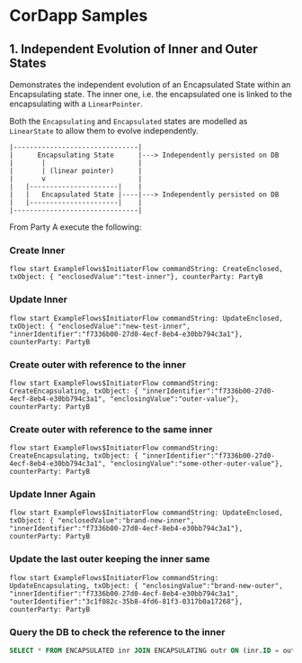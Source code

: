 # CorDapp Samples

## 1. Independent Evolution of Inner and Outer States

Demonstrates the independent evolution of an Encapsulated State within an Encapsulating state. The inner one, i.e. the encapsulated one is linked to the encapsulating with a `LinearPointer`.

Both the `Encapsulating` and `Encapsulated` states are modelled as `LinearState` to allow them to evolve independently.

```
|-------------------------------|
|      Encapsulating State      |---> Independently persisted on DB
|       |                       |
|       | (linear pointer)      |
|       v                       |
|   |----------------------|    |
|   |   Encapsulated State |----|---> Independently persisted on DB
|   |----------------------|    |
|-------------------------------|
```



From Party A execute the following:

### Create Inner

```shell
flow start ExampleFlows$InitiatorFlow commandString: CreateEnclosed, txObject: { "enclosedValue":"test-inner"}, counterParty: PartyB
```


### Update Inner

```shell
flow start ExampleFlows$InitiatorFlow commandString: UpdateEnclosed, txObject: { "enclosedValue":"new-test-inner", "innerIdentifier":"f7336b00-27d0-4ecf-8eb4-e30bb794c3a1"}, counterParty: PartyB
```


### Create outer with reference to the inner

```shell
flow start ExampleFlows$InitiatorFlow commandString: CreateEncapsulating, txObject: { "innerIdentifier":"f7336b00-27d0-4ecf-8eb4-e30bb794c3a1", "enclosingValue":"outer-value"}, counterParty: PartyB
```

### Create outer with reference to the same inner

```shell
flow start ExampleFlows$InitiatorFlow commandString: CreateEncapsulating, txObject: { "innerIdentifier":"f7336b00-27d0-4ecf-8eb4-e30bb794c3a1", "enclosingValue":"some-other-outer-value"}, counterParty: PartyB
```

### Update Inner Again

```shell
flow start ExampleFlows$InitiatorFlow commandString: UpdateEnclosed, txObject: { "enclosedValue":"brand-new-inner", "innerIdentifier":"f7336b00-27d0-4ecf-8eb4-e30bb794c3a1"}, counterParty: PartyB
```

### Update the last outer keeping the inner same

```shell
flow start ExampleFlows$InitiatorFlow commandString: UpdateEncapsulating, txObject: { "enclosingValue":"brand-new-outer", "innerIdentifier":"f7336b00-27d0-4ecf-8eb4-e30bb794c3a1", "outerIdentifier":"3c1f082c-35b8-4fd6-81f3-0317b0a17268"}, counterParty: PartyB
```

### Query the DB to check the reference to the inner
```sql
SELECT * FROM ENCAPSULATED inr JOIN ENCAPSULATING outr ON (inr.ID = outr.ENCAPSULATED_ID) WHERE inr.TRANSACTION_ID IN (SELECT TRANSACTION_ID FROM VAULT_STATES vs WHERE vs.STATE_STATUS=0) AND outr.TRANSACTION_ID IN (SELECT TRANSACTION_ID FROM VAULT_STATES vs2 WHERE vs2.STATE_STATUS=0)

```